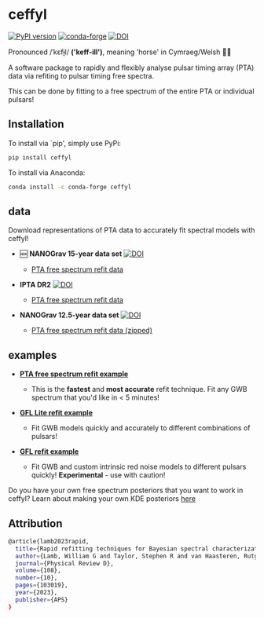 # ceffyl
[![PyPI version](https://badge.fury.io/py/ceffyl.svg)](https://badge.fury.io/py/ceffyl)
[![conda-forge](https://anaconda.org/conda-forge/ceffyl/badges/version.svg)](https://anaconda.org/conda-forge/ceffyl/)
[![DOI](https://zenodo.org/badge/474781623.svg)](https://zenodo.org/badge/latestdoi/474781623)

Pronounced /ˈkɛfɨ̞l/ **('keff-ill')**, meaning 'horse' in Cymraeg/Welsh 🏴󠁧󠁢󠁷󠁬󠁳󠁿🐎 

A software package to rapidly and flexibly analyse pulsar timing array (PTA) data via refiting to pulsar timing free spectra.

This can be done by fitting to a free spectrum of the entire PTA or individual pulsars!

## Installation

To install via `pip', simply use PyPi:
```bash
pip install ceffyl
```

To install via Anaconda:
```bash
conda install -c conda-forge ceffyl
```

## data
Download representations of PTA data to accurately fit spectral models with ceffyl!

- 🆕 **NANOGrav 15-year data set** [![DOI](https://zenodo.org/badge/DOI/10.5281/zenodo.8060824.svg)](https://doi.org/10.5281/zenodo.8060824)
    - [PTA free spectrum refit data](https://zenodo.org/record/8060824)

- **IPTA DR2** [![DOI](https://zenodo.org/badge/DOI/10.5281/zenodo.5787557.svg)](https://doi.org/10.5281/zenodo.5787557)
    - [PTA free spectrum refit data](https://github.com/astrolamb/ceffyl/tree/main/data/IPTA_DR2)

- **NANOGrav 12.5-year data set** [![DOI](https://zenodo.org/badge/DOI/10.5281/zenodo.4312297.svg)](https://doi.org/10.5281/zenodo.4312297)
    - [PTA free spectrum refit data (zipped)](https://nanograv.org/science/data/nanograv-125y-kde-representation-ceffyl)

## examples

- [**PTA free spectrum refit example**](https://github.com/astrolamb/ceffyl/blob/main/examples/PTA_freespec_ex1.ipynb)
    - This is the **fastest** and **most accurate** refit technique. Fit any GWB spectrum that you'd like in < 5 minutes!
    
- [**GFL Lite refit example**](https://github.com/astrolamb/ceffyl/blob/main/examples/gfl_lite_ex2.ipynb)
    - Fit GWB models quickly and accurately to different combinations of pulsars!
    
- [**GFL refit example**](https://github.com/astrolamb/ceffyl/blob/main/examples/gfl_ex3.ipynb)
    - Fit GWB and custom intrinsic red noise models to different pulsars quickly! **Experimental** - use with caution!

Do you have your own free spectrum posteriors that you want to work in ceffyl? Learn about making your own KDE posteriors [here](https://github.com/astrolamb/ceffyl/tree/main/examples)

## Attribution

```bash
@article{lamb2023rapid,
  title={Rapid refitting techniques for Bayesian spectral characterization of the gravitational wave background using pulsar timing arrays},
  author={Lamb, William G and Taylor, Stephen R and van Haasteren, Rutger},
  journal={Physical Review D},
  volume={108},
  number={10},
  pages={103019},
  year={2023},
  publisher={APS}
}
```
